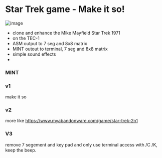 # Star Trek game - Make it so!

![image](https://github.com/user-attachments/assets/4a36ce61-d774-4ce3-bb17-0ea3bcf334d0)

- clone and enhance the Mike Mayfield Star Trek 1971
- on the TEC-1
- ASM output to 7 seg and 8x8 matrix
- MINT outout to terminal, 7 seg and 8x8 matrix
- simple sound effects
- 


### MINT
 
### v1
make it so
### v2
more like https://www.myabandonware.com/game/star-trek-2n1
### V3
remove 7 segement and key pad and only use terminal access with /C /K, keep the beep.  

